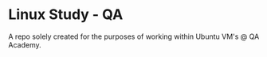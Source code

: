 # Linux Study - QA

A repo solely created for the purposes of working within Ubuntu VM's @ QA Academy.

